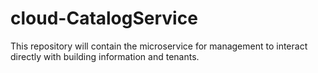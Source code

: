 # cloud-CatalogService

This repository will contain the microservice for management to interact directly with building information and tenants. 
